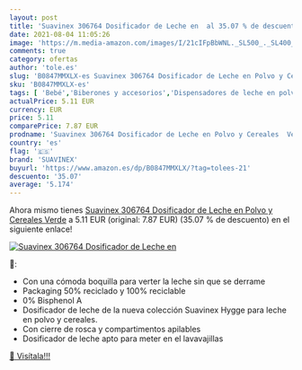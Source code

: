 ```yaml
---
layout: post
title: 'Suavinex 306764 Dosificador de Leche en  al 35.07 % de descuento'
date: 2021-08-04 11:05:26
image: 'https://m.media-amazon.com/images/I/21cIFpBbWNL._SL500_._SL400_.jpg'
comments: true
category: ofertas
author: 'tole.es'
slug: 'B0847MMXLX-es Suavinex 306764 Dosificador de Leche en Polvo y Cereales...'
sku: 'B0847MMXLX-es'
tags: [ 'Bebé','Biberones y accesorios','Dispensadores de leche en polvo','Lactancia y alimentación','suavinex', ]
actualPrice: 5.11 EUR
currency: EUR
price: 5.11
comparePrice: 7.87 EUR
prodname: 'Suavinex 306764 Dosificador de Leche en Polvo y Cereales  Verde'
country: 'es'
flag: '🇪🇸'
brand: 'SUAVINEX'
buyurl: 'https://www.amazon.es/dp/B0847MMXLX/?tag=tolees-21'
descuento: '35.07'
average: '5.174'
---
```


Ahora mismo tienes [Suavinex 306764 Dosificador de Leche en Polvo y Cereales  Verde](https://www.amazon.es/dp/B0847MMXLX/?tag=tolees-21) a 5.11 EUR (original: 7.87 EUR) (35.07 %  de descuento) en el siguiente enlace!

[![Suavinex 306764 Dosificador de Leche en ](https://m.media-amazon.com/images/I/21cIFpBbWNL._SL500_._SL400_.jpg)](https://www.amazon.es/dp/B0847MMXLX/?tag=tolees-21)

🔎:

- Con una cómoda boquilla para verter la leche sin que se derrame
- Packaging 50% reciclado y 100% reciclable
- 0% Bisphenol A
- Dosificador de leche de la nueva colección Suavinex Hygge para leche en polvo y cereales.
- Con cierre de rosca y compartimentos apilables
- Dosificador de leche apto para meter en el lavavajillas

[🛒 Visítala!!!](https://www.amazon.es/dp/B0847MMXLX/?tag=tolees-21)
